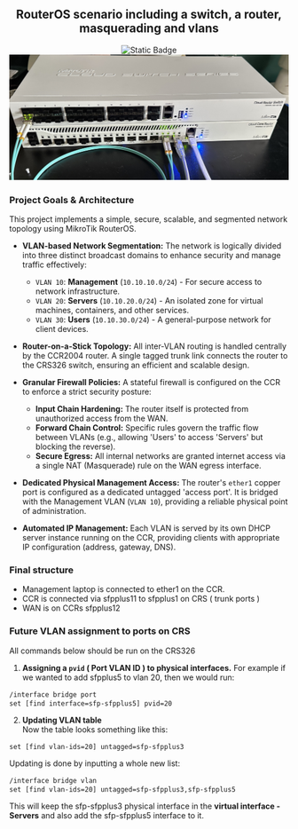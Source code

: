 <div align="center">
  
<h2>RouterOS scenario including a switch, a router, masquerading and vlans</h2>
<img alt="Static Badge" src="https://img.shields.io/badge/routeros-gray?style=for-the-badge&logo=mikrotik&logoColor=white&logoSize=auto">

<img src="./IMG_3790.JPG">
</div>

### Project Goals & Architecture

This project implements a simple, secure, scalable, and segmented network topology using MikroTik RouterOS.  

- **VLAN-based Network Segmentation:** The network is logically divided into three distinct broadcast domains to enhance security and manage traffic effectively:
  - `VLAN 10`: **Management** (`10.10.10.0/24`) - For secure access to network infrastructure.
  - `VLAN 20`: **Servers** (`10.10.20.0/24`) - An isolated zone for virtual machines, containers, and other services.
  - `VLAN 30`: **Users** (`10.10.30.0/24`) - A general-purpose network for client devices.

- **Router-on-a-Stick Topology:** All inter-VLAN routing is handled centrally by the CCR2004 router. A single tagged trunk link connects the router to the CRS326 switch, ensuring an efficient and scalable design.

- **Granular Firewall Policies:** A stateful firewall is configured on the CCR to enforce a strict security posture:
  - **Input Chain Hardening:** The router itself is protected from unauthorized access from the WAN.
  - **Forward Chain Control:** Specific rules govern the traffic flow between VLANs (e.g., allowing 'Users' to access 'Servers' but blocking the reverse).
  - **Secure Egress:** All internal networks are granted internet access via a single NAT (Masquerade) rule on the WAN egress interface.

- **Dedicated Physical Management Access:** The router's `ether1` copper port is configured as a dedicated untagged 'access port'. It is bridged with the Management VLAN (`VLAN 10`), providing a reliable physical point of administration.

- **Automated IP Management:** Each VLAN is served by its own DHCP server instance running on the CCR, providing clients with appropriate IP configuration (address, gateway, DNS).


### Final structure

- Management laptop is connected to ether1 on the CCR.
- CCR is connected via sfpplus11 to sfpplus1 on CRS ( trunk ports )
- WAN is on CCRs sfpplus12

### Future VLAN assignment to ports on CRS
All commands below should be run on the CRS326  

1. **Assigning a `pvid` ( Port VLAN ID ) to physical interfaces.**
  For example if we wanted to add sfpplus5 to vlan 20, then we would run:

```rsc
/interface bridge port
set [find interface=sfp-sfpplus5] pvid=20
```
2. **Updating VLAN table**  
Now the table looks something like this:
```rsc
set [find vlan-ids=20] untagged=sfp-sfpplus3
```
Updating is done by inputting a whole new list:
```rsc
/interface bridge vlan
set [find vlan-ids=20] untagged=sfp-sfpplus3,sfp-sfpplus5
```
This will keep the sfp-sfpplus3 physical interface in the **virtual interface - Servers** and also add the sfp-sfpplus5 interface to it.
